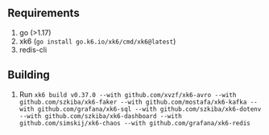 ## Requirements

1. go (>1.17)
2. xk6 (`go install go.k6.io/xk6/cmd/xk6@latest`)
3. redis-cli

## Building

1. Run `xk6 build v0.37.0 --with github.com/xvzf/xk6-avro --with github.com/szkiba/xk6-faker --with github.com/mostafa/xk6-kafka --with github.com/grafana/xk6-sql --with github.com/szkiba/xk6-dotenv --with github.com/szkiba/xk6-dashboard --with github.com/simskij/xk6-chaos --with github.com/grafana/xk6-redis`



